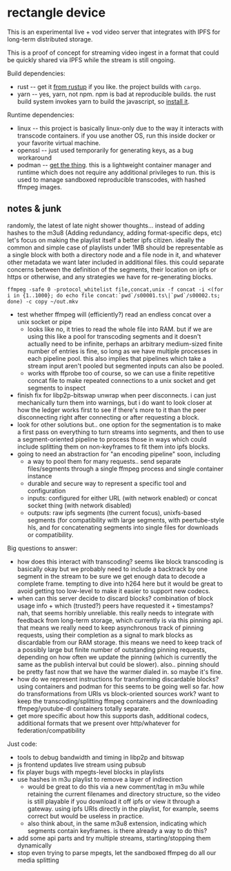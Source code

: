 rectangle device
================

This is an experimental live + vod video server that integrates with IPFS for long-term distributed storage.

This is a proof of concept for streaming video ingest in a format that could be quickly shared via IPFS while the stream is still ongoing.

Build dependencies:
- rust -- get it [from rustup](https://rustup.rs/) if you like. the project builds with `cargo`.
- yarn -- yes, yarn, not npm. npm is bad at reproducible builds. the rust build system invokes yarn to build the javascript, so [install it](https://yarnpkg.com/).

Runtime dependencies:
- linux -- this project is basically linux-only due to the way it interacts
  with transcode containers. if you use another OS, run this inside docker or your favorite virtual machine.
- openssl -- just used temporarily for generating keys, as a bug workaround
- podman -- [get the thing](https://podman.io/getting-started/installation). this is a lightweight container manager and runtime which does not require any additional privileges to run. this is used to manage sandboxed reproducible transcodes, with hashed ffmpeg images.


notes & junk
------------

randomly, the latest of late night shower thoughts... instead of adding hashes to the m3u8 (Adding redundancy, adding format-specific deps, etc) let's focus on making the playlist itself a better ipfs citizen. ideally the common and simple case of playlists under 1MB should be representable as a single block with both a directory node and a file node in it, and whatever other metadata we want later included in additional files. this could separate concerns between the definition of the segments, their location on ipfs or https or otherwise, and any strategies we have for re-generating blocks.

```
ffmpeg -safe 0 -protocol_whitelist file,concat,unix -f concat -i <(for i in {1..1000}; do echo file concat:`pwd`/s00001.ts\|`pwd`/s00002.ts; done) -c copy ~/out.mkv
```

- test whether ffmpeg will (efficiently?) read an endless concat over a unix socket or pipe
  - looks like no, it tries to read the whole file into RAM. but if we are using this like a pool for transcoding segments and it doesn't actually need to be infinite, perhaps an arbitrary medium-sized finite number of entries is fine, so long as we have multiple processes in each pipeline pool. this also implies that pipelines which take a stream input aren't pooled but segmented inputs can also be pooled.
  - works with ffprobe too of course, so we can use a finite repetitive concat file to make repeated connections to a unix socket and get segments to inspect
- finish fix for libp2p-bitswap unwrap when peer disconnects. i can just mechanically turn them into warnings, but i do want to look closer at how the ledger works first to see if there's more to it than the peer disconnecting right after connecting or after requesting a block.
- look for other solutions but.. one option for the segmentation is to make a first pass on everything to turn streams into segments, and then to use a segment-oriented pipeline to process those in ways which could include splitting them on non-keyframes to fit them into ipfs blocks.
- going to need an abstraction for "an encoding pipeline" soon, including
  - a way to pool them for many requests.. send separate files/segments through a single ffmpeg process and single container instance
  - durable and secure way to represent a specific tool and configuration
  - inputs: configured for either URL (with network enabled) or concat socket thing (with network disabled)
  - outputs: raw ipfs segments (the current focus), unixfs-based segments (for compatibility with large segments, with peertube-style hls, and for concatenating segments into single files for downloads or compatibility.

Big questions to answer:
- how does this interact with transcoding? seems like block transcoding is basically okay but we probably need to include a backtrack by one segment in the stream to be sure we get enough data to decode a complete frame. tempting to dive into h264 here but it would be great to avoid getting too low-level to make it easier to support new codecs.
- when can this server decide to discard blocks? combination of block usage info + which (trusted?) peers have requested it + timestamps? nah, that seems horribly unreliable. this really needs to integrate with feedback from long-term storage, which currently is via this pinning api. that means we really need to keep asynchronous track of pinning requests, using their completion as a signal to mark blocks as discardable from our RAM storage. this means we need to keep track of a possibly large but finite number of outstanding pinning requests, depending on how often we update the pinning (which is currently the same as the publish interval but could be slower). also.. pinning should be pretty fast now that we have the warmer dialed in. so maybe it's fine.
- how do we represent instructions for transforming discardable blocks? using containers and podman for this seems to be going well so far. how do transformations from URIs vs block-oriented sources work? want to keep the transcoding/splitting ffmpeg containers and the downloading ffmpeg/youtube-dl containers totally separate.
- get more specific about how this supports dash, additional codecs, additional formats that we present over http/whatever for federation/compatibility

Just code:
- tools to debug bandwidth and timing in libp2p and bitswap
- js frontend updates live stream using pubsub
- fix player bugs with mpegts-level blocks in playlists
- use hashes in m3u playlist to remove a layer of indirection
  - would be great to do this via a new comment/tag in m3u while retaining the current filenames and directory structure, so the video is still playable if you download it off ipfs or view it through a gateway. using ipfs URIs directly in the playlist, for example, seems correct but would be useless in practice.
  - also think about, in the same m3u8 extension, indicating which segments contain keyframes. is there already a way to do this?
- add some api parts and try multiple streams, starting/stopping them dynamically
- stop even trying to parse mpegts, let the sandboxed ffmpeg do all our media splitting

